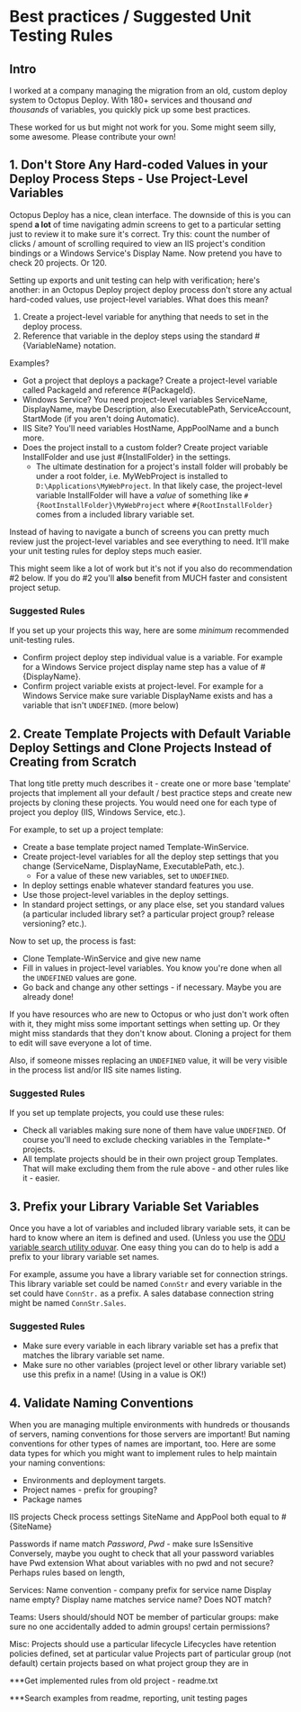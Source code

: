 
# Best practices / Suggested Unit Testing Rules

## Intro
I worked at a company managing the migration from an old, custom deploy system to Octopus Deploy.  With 180+ services and thousand *and thousands* of variables, you quickly pick up some best practices.

These worked for us but might not work for you.  Some might seem silly, some awesome.  Please contribute your own!

## 1. Don't Store Any Hard-coded Values in your Deploy Process Steps - Use Project-Level Variables
Octopus Deploy has a nice, clean interface.  The downside of this is you can spend **a lot** of time navigating admin screens to get to a particular setting just to review it to make sure it's correct.  Try this: count the number of clicks / amount of scrolling required to view an IIS project's condition bindings or a Windows Service's Display Name.  Now pretend you have to check 20 projects.  Or 120.

Setting up exports and unit testing can help with verification; here's another: in an Octopus Deploy project deploy process don't store any actual hard-coded values, use project-level variables.  What does this mean?
1. Create a project-level variable for anything that needs to set in the deploy process.
2. Reference that variable in the deploy steps using the standard #{VariableName} notation.

Examples?
* Got a project that deploys a package?  Create a project-level variable called PackageId and reference #{PackageId}.
* Windows Service?  You need project-level variables ServiceName, DisplayName, maybe Description, also ExecutablePath, ServiceAccount, StartMode (if you aren't doing Automatic).
* IIS Site?  You'll need variables HostName, AppPoolName and a bunch more.
* Does the project install to a custom folder?  Create project variable InstallFolder and use just #{InstallFolder} in the settings.
  * The ultimate destination for a project's install folder will probably be under a root folder, i.e. MyWebProject is installed to `D:\Applications\MyWebProject`.  In that likely case, the project-level variable InstallFolder will have a *value* of something like `#{RootInstallFolder}\MyWebProject` where `#{RootInstallFolder}` comes from a included library variable set.

Instead of having to navigate a bunch of screens you can pretty much review just the project-level variables and see everything to need.  It'll make your unit testing rules for deploy steps much easier.

This might seem like a lot of work but it's not if you also do recommendation #2 below.  If you do #2 you'll **also** benefit from MUCH faster and consistent project setup.


### Suggested Rules
If you set up your projects this way, here are some *minimum* recommended unit-testing rules.
* Confirm project deploy step individual value is a variable.  For example for a Windows Service project display name step has a value of #{DisplayName}.
* Confirm project variable exists at project-level.  For example for a Windows Service make sure variable DisplayName exists and has a variable that isn't `UNDEFINED`.  (more below)


## 2. Create Template Projects with Default Variable Deploy Settings and Clone Projects Instead of Creating from Scratch

That long title pretty much describes it - create one or more base 'template' projects that implement all your default / best practice steps and create new projects by cloning these projects.  You would need one for each type of project you deploy (IIS, Windows Service, etc.).

For example, to set up a project template:
* Create a base template project named Template-WinService.
* Create project-level variables for all the deploy step settings that you change (ServiceName, DisplayName, ExecutablePath, etc.).
  * For a value of these new variables, set to `UNDEFINED`.
* In deploy settings enable whatever standard features you use.
* Use those project-level variables in the deploy settings.
* In standard project settings, or any place else, set you standard values (a particular included library set? a particular project group? release versioning? etc.).

Now to set up, the process is fast:
* Clone Template-WinService and give new name
* Fill in values in project-level variables.  You know you're done when all the `UNDEFINED` values are gone.
* Go back and change any other settings - if necessary.  Maybe you are already done!

If you have resources who are new to Octopus or who just don't work often with it, they might miss some important settings when setting up.  Or they might miss standards that they don't know about.  Cloning a project for them to edit will save everyone a lot of time.

Also, if someone misses replacing an `UNDEFINED` value, it will be very visible in the process list and/or IIS site names listing.

### Suggested Rules
If you set up template projects, you could use these rules:
* Check all variables making sure none of them have value `UNDEFINED`.  Of course you'll need to exclude checking variables in the Template-* projects.
* All template projects should be in their own project group Templates.  That will make excluding them from the rule above - and other rules like it - easier.


## 3. Prefix your Library Variable Set Variables
Once you have a lot of variables and included library variable sets, it can be hard to know where an item is defined and used.  (Unless you use the [ODU variable search utility oduvar](SearchingVariables.md).  One easy thing you can do to help is add a prefix to your library variable set names.

For example, assume you have a library variable set for connection strings.  This library variable set could be named `ConnStr` and every variable in the set could have `ConnStr.` as a prefix.  A sales database connection string might be named `ConnStr.Sales`.

### Suggested Rules
* Make sure every variable in each library variable set has a prefix that matches the library variable set name.
* Make sure no other variables (project level or other library variable set) use this prefix in a name!  (Using in a value is OK!)


## 4. Validate Naming Conventions
When you are managing multiple environments with hundreds or thousands of servers, naming conventions for those servers are important!  But naming conventions for other types of names are important, too.  Here are some data types for which you might want to implement rules to help maintain your naming conventions:
* Environments and deployment targets.
* Project names - prefix for grouping?
* Package names


IIS projects
Check process settings SiteName and AppPool both equal to #{SiteName}



Passwords
  if name match *Password*, *Pwd* - make sure IsSensitive
  Conversely, maybe you ought to check that all your password variables have Pwd extension
  What about variables with no pwd and not secure? Perhaps rules based on length,


Services:
Name convention - company prefix for service name
Display name empty? Display name matches service name?  Does NOT match?

Teams:
Users should/should NOT be member of particular groups:
  make sure no one accidentally added to admin groups!
certain permissions?

Misc:
Projects should use a particular lifecycle
Lifecycles have retention policies defined, set at particular value
Projects part of particular group (not default)
certain projects based on what project group they are in


***Get implemented rules from old project - readme.txt

***Search examples from readme, reporting, unit testing pages



